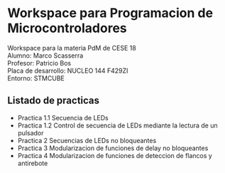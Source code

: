 # Workspace para Programacion de Microcontroladores
Workspace para la materia PdM de CESE 18\
Alumno: Marco Scasserra\
Profesor: Patricio Bos\
Placa de desarrollo: NUCLEO 144 F429ZI\
Entorno: STMCUBE
## Listado de practicas
- Practica 1.1 Secuencia de LEDs
- Practica 1.2 Control de secuencia de LEDs mediante la lectura de un pulsador
- Practica 2 Secuencias de LEDs no bloqueantes
- Practica 3 Modularizacion de funciones de delay no bloqueantes
- Practica 4 Modularizacion de funciones de deteccion de flancos y antirebote
